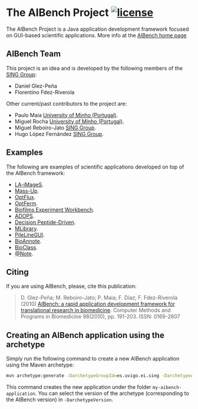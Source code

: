 The AIBench Project [![license](https://img.shields.io/badge/LICENSE-LGPLv3-blue.svg)]() 
========================

The AIBench Project is a Java application development framework focused on GUI-based scientific applications. More info at the [AIBench home page](http://www.aibench.org)

AIBench Team
----
This project is an idea and is developed by the following members of the [SING Group](http://www.sing-group.org):

* Daniel Glez-Peña
* Florentino Fdez-Riverola

Other current/past contributors to the project are:

* Paulo Maia [University of Minho (Portugal)](http://www.uminho.pt).
* Miguel Rocha [University of Minho (Portugal)](http://www.uminho.pt).
* Miguel Reboiro-Jato [SING Group](http://www.sing-group.org).
* Hugo López Fernández [SING Group](http://www.sing-group.org).

Examples
----
The following are examples of scientific applications developed on top of the AIBench framework:
* [LA-iMageS](http://www.la-images.net/).
* [Mass-Up](http://www.sing-group.org/mass-up/).
* [OptFlux](http://www.optflux.org/).
* [OptFerm](http://darwin.di.uminho.pt/optferm/).
* [Biofilms Experiment Workbench](http://sing.ei.uvigo.es/bew/).
* [ADOPS](http://www.sing-group.org/ADOPS/).
* [Decision Peptide-Driven](http://sing.ei.uvigo.es/DPD/).
* [MLibrary](http://www.sing-group.org/MLibrary/).
* [PileLineGUI](http://www.sing-group.org/pileline/index.php/Main_Page).
* [BioAnnote](http://www.sing-group.org/bioannote/).
* [BioClass](http://www.sing-group.org/bioclass/).
* [@Note](http://sysbio.di.uminho.pt/anote/wiki/index.php/Main_Page).

Citing
----
If you are using AIBench, please, cite this publication:
> D. Glez-Peña; M. Reboiro-Jato; P. Maia; F. Díaz; F. Fdez-Riverola (2010) [AIBench: a rapid application development framework for translational research in biomedicine](http://dx.doi.org/10.1016/j.cmpb.2009.12.003). Computer Methods and Programs in Biomedicine 98(2010), pp. 191-203. ISSN: 0169-2607

Creating an AIBench application using the archetype 
----
Simply run the following command to create a new AIBench application using the Maven archetype:
```bash
mvn archetype:generate -DarchetypeGroupId=es.uvigo.ei.sing -DarchetypeArtifactId=aibench-archetype -DarchetypeVersion=2.8.1  -DgroupId=es.uvigo.ei.sing -DartifactId=my-aibench-application -DinteractiveMode=false -DarchetypeRepository=https://maven.sing-group.org/repository/maven/
```
This command creates the new application under the folder `my-aibench-application`. You can select the version of the archetype (corresponding to the AIBench version) in `-DarchetypeVersion`.

